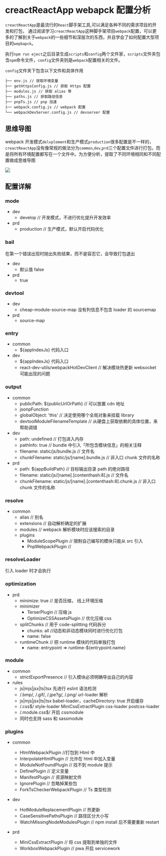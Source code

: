 # creactReactApp webapck 配置分析

`creactReactApp`是最流行的`React`脚手架工具,可以满足各种不同的需求项目的开发和打包， 通过阅读学习`creactReactApp`这种脚手架项目`webpack`配置，可以更多的了解到关于`webpack`的一些细节和深层次的东西，并且学会了如何配置大型项目的`wepbapck`。

执行`npm run eject`之后目录生成`scripts`和`config`两个文件家，`scripts`文件夹包含`npm`命令文件，`config`文件夹则是`webpack`配置相关的文件。

`config`文件夹下包含以下文件和具体作用

```
├── env.js // 获取环境变量
├── getHttpsConfig.js // 获取 Https 配置
├── modules.js // 获取 alias 等
├── paths.js // 获取路径信息
├── pnpTs.js // pnp 加速
├── webpack.config.js // webpack 配置
└── webpackDevServer.config.js // devserver 配置
```

## 思维导图

webpack 开发模式`delvploment`和生产模式`production`很多配置是不一样的，`creactReactApp`没有像常规的做法分为`common`,`dev`,`prd`三个配置文件进行打包，而是将所有环境配置都写在一个文件中。为方便分析，提取了不同环境相同和不同配置做成思维导图

![](/create-react-app+webpack配置.svg)

## 配置详解

### mode

- dev
  - develop // 开发模式，不进行优化提升开发效率
- prd
  - production // 生产模式，默认开启代码优化

### bail

在第一个错误出现时抛出失败结果，而不是容忍它，会导致打包退出

- dev
  - 默认值 false
- prd
  - true

### devtool

- dev
  - cheap-module-source-map 没有列信息不包含 loader 的 sourcemap
- prd
  - source-map

### entry

- common
  - \${appIndexJs} 代码入口
- dev
  - \${appIndexJs} 代码入口
  - react-dev-utils/webpackHotDevClient // 解决模块热更新 websocket 可能出现的问题

### output

- common
  - publicPath: \${publicUrlOrPath} // 可以放置 cdn 地址
  - jsonpFunction
  - globalObject: 'this' // 决定使用哪个全局对象来挂载 library
  - devtoolModuleFilenameTemplate // 从硬盘上获取依赖的具体位置，来帮助调错
- dev
  - path: undefined // 打包进入内存
  - pathInfo: true // bundle 中引入「所包含模块信息」的相关注释
  - filename: static/js/bundle.js // 文件名
  - chunkFilename: static/js/[name].bundle.js // 非入口 chunk 文件的名称
- prd
  - path: \${appBuildPath} // 目标输出目录 path 的绝对路径
  - filename: static/js/[name].[contenthash:8].js // 文件名
  - chunkFilename: static/js/[name].[contenthash:8].chunk.js // 非入口 chunk 文件的名称

### resolve

- common
  - alias // 别名
  - extensions // 自动解析确定的扩展
  - modules // webpack 解析模块时应该搜索的目录
  - plugins
    - ModuleScopePlugin // 限制自己编写的模块只能从 src 引入
    - PnpWebpackPlugin //

### resolveLoader

引入 loader 时才会执行

### optimization

- prd
  - minimize: true // 是否压缩， 线上环境压缩
  - minimizer
    - TerserPlugin // 压缩 js
    - OptimizeCSSAssetsPlugin // 优化压缩 css
  - splitChunks // 用于 code-splitting 代码拆分
    - chunks: all //动态和非动态模块同时进行优化打包
    - name: false
  - runtimeChunk // 把 runtime 模块的代码单独打包
    - name: entrypoint => runtime-\${entrypoint.name}

### module

- common
  - strictExportPresence // 引入模块必须明确导出自己的内容
- rules
  - js|mjs|jsx|ts|tsx 先进行 eslint 语法检测
  - /.bmp/, /\.gif/, /.jpe?g/, /\.png/ url-loader 解析
  - js|mjs|jsx|ts|tsx babel-loader，cacheDirectory: true 开启缓存
  - /.css\$/ style-loader MiniCssExtractPlugin css-loader postcss-loader
  - /.module.css\$/ 开启 cssmodule
  - 同时也支持 sass 和 sassmodule

### plugins

- common

  - HtmlWebpackPlugin //打包到 Html 中
  - InterpolateHtmlPlugin // 允许在 html 中加入变量
  - ModuleNotFoundPlugin // 找不到 module 提示
  - DefinePlugin // 定义变量
  - ManifestPlugin // 资源映射文件
  - IgnorePlugin // 忽略掉某些包
  - ForkTsCheckerWebpackPlugin // Ts 类型检测

- dev

  - HotModuleReplacementPlugin // 热更新
  - CaseSensitivePathsPlugin // 路径区分大小写
  - WatchMissingNodeModulesPlugin // npm install 后不需要重新 restart

- prd

  - MiniCssExtractPlugin // 将 css 提取到单独的文件
  - WorkboxWebpackPlugin // pwa 开启 servicework

